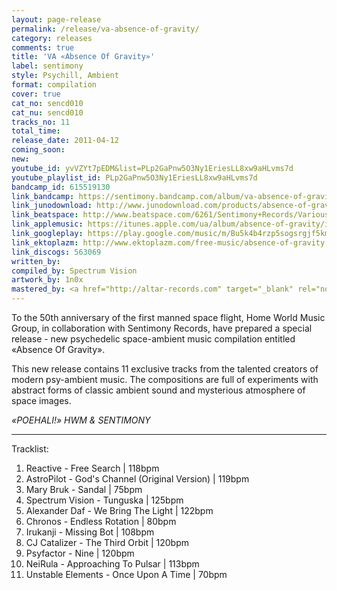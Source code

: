 ```yaml
---
layout: page-release
permalink: /release/va-absence-of-gravity/
category: releases
comments: true
title: 'VA «Absence Of Gravity»'
label: sentimony
style: Psychill, Ambient
format: compilation
cover: true
cat_no: sencd010
cat_nu: sencd010
tracks_no: 11
total_time: 
release_date: 2011-04-12
coming_soon: 
new: 
youtube_id: yvVZYt7pEDM&list=PLp2GaPnw5O3Ny1EriesLL8xw9aHLvms7d
youtube_playlist_id: PLp2GaPnw5O3Ny1EriesLL8xw9aHLvms7d
bandcamp_id: 615519130
link_bandcamp: https://sentimony.bandcamp.com/album/va-absence-of-gravity
link_junodownload: http://www.junodownload.com/products/absence-of-gravity/1733750-02
link_beatspace: http://www.beatspace.com/6261/Sentimony+Records/Various/Absence+Of+Gravity/detail.aspx
link_applemusic: https://itunes.apple.com/ua/album/absence-of-gravity/id1272431442?l=uk 
link_googleplay: https://play.google.com/music/m/Bu5k4b4rzp5sogsrgjf5kmymkji?t=Absence_Of_Gravity
link_ektoplazm: http://www.ektoplazm.com/free-music/absence-of-gravity
link_discogs: 563069
written_by: 
compiled_by: Spectrum Vision
artwork_by: 1n0x
mastered_by: <a href="http://altar-records.com" target="_blank" rel="noopener">Zen @ Altar Records Studio</a>
---
```


To the 50th anniversary of the first manned space flight, Home World Music Group, in collaboration with Sentimony Records, have prepared a special release - new psychedelic space-ambient music compilation entitled «Absence Of Gravity».

This new release contains 11 exclusive tracks from the talented creators of modern psy-ambient music. The compositions are full of experiments with abstract forms of classic ambient sound and mysterious atmosphere of space images.

_«POEHALI!» HWM & SENTIMONY_

---
Tracklist:

01. Reactive - Free Search \| 118bpm
02. AstroPilot - God's Channel (Original Version) \| 119bpm
03. Mary Bruk - Sandal \| 75bpm
04. Spectrum Vision - Tunguska \| 125bpm
05. Alexander Daf - We Bring The Light \| 122bpm
06. Chronos - Endless Rotation \| 80bpm
07. Irukanji - Missing Bot \| 108bpm
08. CJ Catalizer - The Third Orbit \| 120bpm
09. Psyfactor - Nine \| 120bpm
10. NeiRula - Approaching To Pulsar \| 113bpm
11. Unstable Elements - Once Upon A Time \| 70bpm
